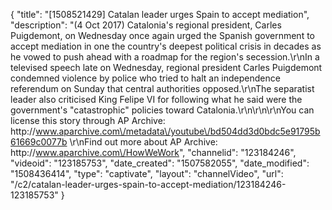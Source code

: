 {
    "title": "[1508521429] Catalan leader urges Spain to accept mediation",
    "description": "(4 Oct 2017) Catalonia's regional president, Carles Puigdemont, on Wednesday once again urged the Spanish government to accept mediation in one the country's deepest political crisis in decades as he vowed to push ahead with a roadmap for the region's secession.\r\nIn a televised speech late on Wednesday, regional president Carles Puigdemont condemned violence by police who tried to halt an independence referendum on Sunday that central authorities opposed.\r\nThe separatist leader also criticised King Felipe VI for following what he said were the government's \"catastrophic\" policies toward Catalonia.\r\n\r\n\r\nYou can license this story through AP Archive: http:\/\/www.aparchive.com\/metadata\/youtube\/bd504dd3d0bdc5e91795b61669c0077b \r\nFind out more about AP Archive: http:\/\/www.aparchive.com\/HowWeWork",
    "channelid": "123184246",
    "videoid": "123185753",
    "date_created": "1507582055",
    "date_modified": "1508436414",
    "type": "captivate",
    "layout": "channelVideo",
    "url": "\/c2\/catalan-leader-urges-spain-to-accept-mediation\/123184246-123185753"
}